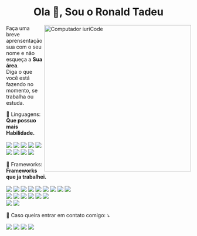<h1 align="center">Ola 👋, Sou o Ronald Tadeu</h1>

<img src="https://raw.githubusercontent.com/MicaelliMedeiros/micaellimedeiros/master/image/computer-illustration.png" min-width="400px" max-width="400px" width="400px" align="right" alt="Computador iuriCode">

<p align="left"> 
  Faça uma breve aprensentação sua com o seu nome e não esqueça a <strong>Sua área</strong>.<br>
  Diga o que você está fazendo no momento, se trabalha ou estuda.
</p>

<p align="left">
  🦄 Linguagens: <strong>Que possuo mais Habilidade.</strong><br/><br/>
  <a href="#" alt="Python">
  <img src="https://img.shields.io/badge/Python-3776AB?style=for-the-badge&logo=python&logoColor=white" /></a>

  <a href="#" alt="JavaScript">
  <img src="https://img.shields.io/badge/JavaScript-323330?style=for-the-badge&logo=javascript&logoColor=F7DF1E" /></a>

  <a href="#" alt="PHP">
  <img src="https://img.shields.io/badge/PHP-777BB4?style=for-the-badge&logo=php&logoColor=white" /></a>

  <a href="#" alt="HTML5">
  <img src="https://img.shields.io/badge/HTML5-E34F26?style=for-the-badge&logo=html5&logoColor=white" /></a>
  
  <a href="#" alt="CSS3">
  <img src="https://img.shields.io/badge/CSS3-1572B6?style=for-the-badge&logo=css3&logoColor=white" /></a>
  
  <a href="#" alt="MySQL">
  <img src="https://img.shields.io/badge/MySQL-00000F?style=for-the-badge&logo=mysql&logoColor=white" /></a>
  
  <a href="#" alt="MariaDB">
  <img src="https://img.shields.io/badge/MariaDB-003545?style=for-the-badge&logo=mariadb&logoColor=white" /></a>
  
  <a href="#" alt="SQLite">
  <img src="https://img.shields.io/badge/SQLite-07405E?style=for-the-badge&logo=sqlite&logoColor=white" /></a>
  
  <a href="#" alt="PostgreSQL">
  <img src="https://img.shields.io/badge/PostgreSQL-316192?style=for-the-badge&logo=postgresql&logoColor=white" /></a>

</p>

<p align="left">
  💼 Frameworks: <strong>Frameworks que ja trabalhei.</strong><br/><br/>
  
  <a href="#" alt="JavaScript">
  <img src="https://img.shields.io/badge/Node.js-339933?style=for-the-badge&logo=nodedotjs&logoColor=white" /></a>
  
  <a href="#" alt="JavaScript">
  <img src="https://img.shields.io/badge/npm-CB3837?style=for-the-badge&logo=npm&logoColor=white" /></a>
  
  <a href="#" alt="JavaScript">
  <img src="https://img.shields.io/badge/Yarn-2C8EBB?style=for-the-badge&logo=yarn&logoColor=white" /></a>
  
  <a href="#" alt="JavaScript">
  <img src="https://img.shields.io/badge/Express.js-000000?style=for-the-badge&logo=express&logoColor=white" /></a>
  
  <a href="#" alt="JavaScript">
  <img src="https://img.shields.io/badge/Socket.io-010101?&style=for-the-badge&logo=Socket.io&logoColor=white" /></a>
  
  <a href="#" alt="JavaScript">
  <img src="https://img.shields.io/badge/React-20232A?style=for-the-badge&logo=react&logoColor=61DAFB" /></a>
  
  <a href="#" alt="JavaScript">
  <img src="https://img.shields.io/badge/Expo-1B1F23?style=for-the-badge&logo=expo&logoColor=white" /></a>
  
  <a href="#" alt="JavaScript">
  <img src="https://img.shields.io/badge/Electron-2B2E3A?style=for-the-badge&logo=electron&logoColor=9FEAF9" /></a>
  <a href="#" alt="JavaScript">
  <img src="https://img.shields.io/badge/Svelte-4A4A55?style=for-the-badge&logo=svelte&logoColor=FF3E00" /></a><br/>
  
  <a href="#" alt="JavaScript">
  <img src="https://img.shields.io/badge/Vue.js-35495E?style=for-the-badge&logo=vuedotjs&logoColor=4FC08D" /></a>
  
  <a href="#" alt="JavaScript">
  <img src="https://img.shields.io/badge/Bootstrap-563D7C?style=for-the-badge&logo=bootstrap&logoColor=white" /></a>
  
  <a href="#" alt="JavaScript">
  <img src="https://img.shields.io/badge/React_Router-CA4245?style=for-the-badge&logo=react-router&logoColor=white" /></a>
  
  <a href="#" alt="JavaScript">
  <img src="https://img.shields.io/badge/jQuery-0769AD?style=for-the-badge&logo=jquery&logoColor=white" /></a>
  
  <a href="#" alt="JavaScript">
  <img src="https://img.shields.io/badge/Codeigniter-EF4223?style=for-the-badge&logo=codeigniter&logoColor=white" /></a>
  
  <a href="#" alt="JavaScript">
  <img src="https://img.shields.io/badge/next.js-000000?style=for-the-badge&logo=nextdotjs&logoColor=white" /></a><br/>
  
  <a href="#" alt="JavaScript">
  <img src="https://img.shields.io/badge/Git-F05032?style=for-the-badge&logo=git&logoColor=white" /></a>
  
  <a href="#" alt="JavaScript">
  <img src="https://img.shields.io/badge/Postman-FF6C37?style=for-the-badge&logo=Postman&logoColor=white" /></a>
  
</p>

<p align="left">
  💌 Caso queira entrar em contato comigo: ⤵️
</p>
<p align="left">
  <a href="#" alt="Gmail">
  <img src="https://img.shields.io/badge/Microsoft_Outlook-0078D4?style=flat-square&logo=microsoft-outlook&logoColor=white" /></a>

  <a href="#" alt="Linkedin">
  <img src="https://img.shields.io/badge/-Linkedin-0e76a8?style=flat-square&logo=Linkedin&logoColor=white&link=LINK-DO-SEU-LINKEDIN" /></a>

  <a href="#" alt="WhatsApp">
  <img src="https://img.shields.io/badge/-WhatsApp-25d366?style=flat-square&labelColor=25d366&logo=whatsapp&logoColor=white&link=API-DO-SEU-WHATSAPP"/></a>

  <a href="#" alt="Instagram">
  <img src="https://img.shields.io/badge/-Instagram-DF0174?style=flat-square&labelColor=DF0174&logo=instagram&logoColor=white&link=LINK-DO-SEU-INSTAGRAM"/></a>
</p>  
